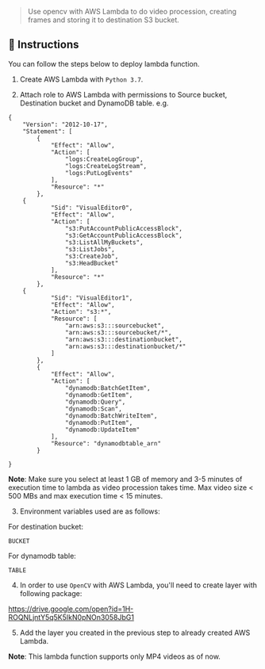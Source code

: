 > Use opencv with AWS Lambda to do video procession, creating frames and storing it to destination S3 bucket.

## 🚀 Instructions
You can follow the steps below to deploy lambda function. 

1. Create AWS Lambda with `Python 3.7`.

2. Attach role to AWS Lambda with permissions to Source bucket, Destination bucket and DynamoDB table.
e.g. 

```
{
    "Version": "2012-10-17",
    "Statement": [
        {
            "Effect": "Allow",
            "Action": [
                "logs:CreateLogGroup",
                "logs:CreateLogStream",
                "logs:PutLogEvents"
            ],
            "Resource": "*"
        },
 	{
            "Sid": "VisualEditor0",
            "Effect": "Allow",
            "Action": [
                "s3:PutAccountPublicAccessBlock",
                "s3:GetAccountPublicAccessBlock",
                "s3:ListAllMyBuckets",
                "s3:ListJobs",
                "s3:CreateJob",
                "s3:HeadBucket"
            ],
            "Resource": "*"
        },
	{ 
            "Sid": "VisualEditor1",
            "Effect": "Allow",
            "Action": "s3:*",
            "Resource": [
                "arn:aws:s3:::sourcebucket",
                "arn:aws:s3:::sourcebucket/*",
                "arn:aws:s3:::destinationbucket",
                "arn:aws:s3:::destinationbucket/*"
            ]
        },
       	{ 
            "Effect": "Allow",
            "Action": [
                "dynamodb:BatchGetItem",
                "dynamodb:GetItem",
                "dynamodb:Query",
                "dynamodb:Scan",
                "dynamodb:BatchWriteItem",
                "dynamodb:PutItem",
                "dynamodb:UpdateItem"
            ],
            "Resource": "dynamodbtable_arn"
        }
    
}

```

**Note**: Make sure you select at least 1 GB of memory and 3-5 minutes of execution time to lambda as video procession takes time. Max video size < 500 MBs and max execution time < 15 minutes.

3. Environment variables used are as follows:

For destination bucket:
```
BUCKET
```

For dynamodb table:
```
TABLE
```

4. In order to use `OpenCV` with AWS Lambda, you'll need to create layer with following package:

https://drive.google.com/open?id=1H-ROQNLjntY5q5K5IkN0pNOn3058JbG1

5. Add the layer you created in the previous step to already created AWS Lambda.


**Note**: This lambda function supports only MP4 videos as of now.
